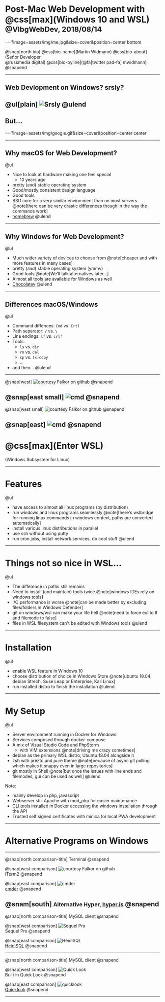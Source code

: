 # Post-Mac Web Development with @css[max](Windows 10 and WSL) <small>@VlbgWebDev, 2018/08/14</small>

---?image=assets/img/me.jpg&size=cover&position=center bottom

@snap[north bio]
@css[bio-name](Martin Widmann)
@css[bio-about](Señor Developer<br>@russmedia digital)
@css[bio-byline](@fa[twitter pad-fa] mwidmann)
@snapend

---

## Web Devlopment on Windows? srsly?
@ul[plain]
![Srsly](assets/img/srsly.gif)
@ulend
---

## But...

---?image=assets/img/google.gif&size=cover&position=center center

---

## Why macOS for Web Development?

@ul
- Nice to look at hardware making one feel special
  - 10 years ago
- pretty (and) stable operating system
- Good/mostly consistent design language
- Good tools
- BSD core for a very similar environment than on most servers @note[there can be very drastic differences though in the way the commands work]
- [homebrew](https://brew.sh)
@ulend

---

## Why Windows for Web Development?

@ul
- Much wider variety of devices to choose from @note[cheaper and with more features in many cases]
- pretty (and) stable operating system (ymmv)
- Good tools @note[We'll talk alternatives later...]
- Almost all tools are available for Windows as well
- [Chocolatey](https://chocolatey.org/)
@ulend

---

## Differences macOS/Windows

@ul
- Command diffences: `Cmd` vs. `Crtl`
- Path separator: `/` vs. `\`
- Line endings: `lf` vs. `crlf`
- Tools:
  - `ls` vs. `dir`
  - `rm` vs. `del`
  - `cp` vs. `(x)copy`
  - ...
- and then...
@ulend

---
@snap[west]
![courtesy Falkor on github](https://raw.githubusercontent.com/Falkor/dotfiles/master/screenshots/screenshot_falkor_iterm.png)
@snapend

@snap[east small]
![cmd](assets/img/cmd.exe.png)
@snapend
---
@snap[west small]
![courtesy Falkor on github](https://raw.githubusercontent.com/Falkor/dotfiles/master/screenshots/screenshot_falkor_iterm.png)
@snapend

@snap[east]
![cmd](assets/img/cmd.exe.png)
@snapend
---

# @css[max](Enter WSL)
(Windows Subsystem for Linux)

---

# Features

@ul
- have access to almost all linux programs (by distribution)
- run windows and linux programs seamlessly @note[there's wslbridge for running linux commands in windows context, paths are converted automatically]
- install various linux distributions in parallel
- use ssh without using putty
- run cron jobs, install network services, do cool stuff
@ulend

---

# Things not so nice in WSL...

@ul
- The difference in paths still remains
- Need to install (and maintain) tools twice @note[windows IDEs rely on windows tools]
- I/O performance is worse @note[can be made better by excluding files/folders in Windows Defender]
- git on windows/wsl can make your life hell @note[need to force eol to lf and filemode to false]
- files in WSL filesystem can't be edited with Windows tools
@ulend

---

# Installation

@ul
- enable WSL feature in Windows 10
- choose distribution of choice in Windows Store @note[ubuntu 18.04, debian Strech, Suse Leap or Enterprise, Kali Linux]
- run installed distro to finish the installation
@ulend

---

# My Setup

@ul
- Server environment running in Docker for Windows
- Services composed through docker-compose
- A mix of Visual Studio Code and PhpStorm
  - with VIM extensions @note[driving me crazy sometimes]
- debian as the primary WSL distro, Ubuntu 18.04 alongside it
- zsh with prezto and pure theme @note[because of async git polling which makes it snappy even in large repositories]
- git mostly in Shell @note[but once the issues with line ends and filemodes, gui can be used as well]
@ulend

Note:
- mainly develop in php, javascript
- Webserver still Apache with mod_php for easier maintenance
- CLI tools installed in Docker accessing the windows installation through the API
- Trusted self signed certificates with minica for local PWA development

---

# Alternative Programs on Windows

---
@snap[north comparison-title]
Terminal
@snapend

@snap[west comparison]
![courtesy Falkor on github](https://raw.githubusercontent.com/Falkor/dotfiles/master/screenshots/screenshot_falkor_iterm.png)<br/>
  iTerm2
@snapend

@snap[east comparison]
![cmder](assets/img/cmder.png)
<br>
[cmder](http://cmder.net)
@snapend

@snam[south]
<small>Alternative Hyper, [hyper.is](https://hyper.is)</small>
@snapend
---

@snap[north comparison-title]
MySQL client
@snapend

@snap[west comparison]
![Sequel Pro](https://camo.githubusercontent.com/2953ab2f55c24e16550bac4478c6f454e864b469/68747470733a2f2f73657175656c70726f2e636f6d2f696d616765732f62726f7773652e706e67)
<br/>
  Sequel Pro
@snapend

@snap[east comparison]
![HeidiSQL](https://www.heidisql.com/images/screenshots/database.png)
<br>
[HeidiSQL](https://www.heidisql.com)
@snapend

---
@snap[north comparison-title]
MySQL client
@snapend

@snap[west comparison]
![Quick Look](https://support.apple.com/library/APPLE/APPLECARE_ALLGEOS/Product_Help/en_US/PUBLIC_USERS/PL124/S0052_Preview.png)
<br/>
  Built in Quick Look
@snapend

@snap[east comparison]
![quicklook](https://store-images.s-microsoft.com/image/apps.17552.14405803611253731.f98cdd0b-804a-4451-892c-8f66e59e65a4.4ecde082-1946-4f39-89d2-400bf4c8e0ea?w=1399&h=1035&q=60)
<br>
[Quicklook](https://www.microsoft.com/de-at/p/quicklook/9nv4bs3l1h4s#)
@snapend

---
